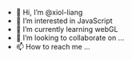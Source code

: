 - 👋 Hi, I’m @xiol-liang
- 👀 I’m interested in JavaScript
- 🌱 I’m currently learning webGL
- 💞️ I’m looking to collaborate on ...
- 📫 How to reach me ...

<!---
xiol-liang/xiol-liang is a ✨ special ✨ repository because its `README.md` (this file) appears on your GitHub profile.
You can click the Preview link to take a look at your changes.
--->
